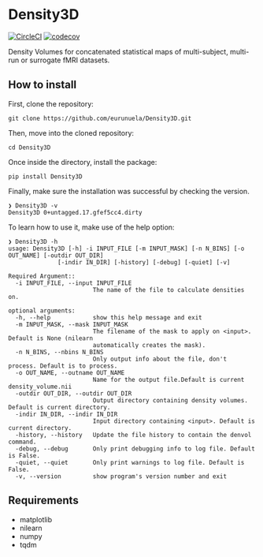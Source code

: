 # Density3D

[![CircleCI](https://circleci.com/gh/eurunuela/Density3D.svg?style=shield)](https://circleci.com/gh/eurunuela/Density3D)
[![codecov](https://codecov.io/gh/eurunuela/Density3D/branch/main/graph/badge.svg?token=o4QhYt5i9u)](https://codecov.io/gh/eurunuela/Density3D)

Density Volumes for concatenated statistical maps of multi-subject, multi-run or surrogate fMRI datasets.

## How to install

First, clone the repository:

```
git clone https://github.com/eurunuela/Density3D.git
```

Then, move into the cloned repository:

```
cd Density3D
```

Once inside the directory, install the package:

```
pip install Density3D
```

Finally, make sure the installation was successful by checking the version.

```
❯ Density3D -v
Density3D 0+untagged.17.gfef5cc4.dirty
```

To learn how to use it, make use of the help option:

```
❯ Density3D -h
usage: Density3D [-h] -i INPUT_FILE [-m INPUT_MASK] [-n N_BINS] [-o OUT_NAME] [-outdir OUT_DIR]
              [-indir IN_DIR] [-history] [-debug] [-quiet] [-v]

Required Argument::
  -i INPUT_FILE, --input INPUT_FILE
                        The name of the file to calculate densities on.

optional arguments:
  -h, --help            show this help message and exit
  -m INPUT_MASK, --mask INPUT_MASK
                        The filename of the mask to apply on <input>. Default is None (nilearn
                        automatically creates the mask).
  -n N_BINS, --nbins N_BINS
                        Only output info about the file, don't process. Default is to process.
  -o OUT_NAME, --outname OUT_NAME
                        Name for the output file.Default is current density_volume.nii
  -outdir OUT_DIR, --outdir OUT_DIR
                        Output directory containing density volumes. Default is current directory.
  -indir IN_DIR, --indir IN_DIR
                        Input directory containing <input>. Default is current directory.
  -history, --history   Update the file history to contain the denvol command.
  -debug, --debug       Only print debugging info to log file. Default is False.
  -quiet, --quiet       Only print warnings to log file. Default is False.
  -v, --version         show program's version number and exit
```

## Requirements

- matplotlib
- nilearn
- numpy
- tqdm
